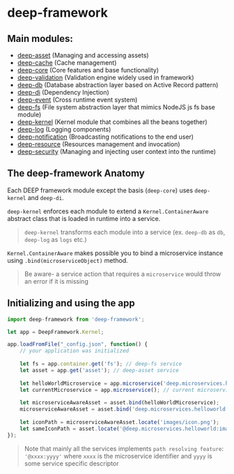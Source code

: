 deep-framework
=============

Main modules:
-----------

- [deep-asset](components/asset.md) (Managing and accessing assets)
- [deep-cache](components/cache.md) (Cache management)
- [deep-core](components/core.md) (Core features and base functionality)
- [deep-validation](components/validation.md) (Validation engine widely used in framework)
- [deep-db](components/db.md) (Database abstraction layer based on Active Record pattern)
- [deep-di](components/di.md) (Dependency Injection)
- [deep-event](components/event.md) (Cross runtime event system)
- [deep-fs](components/fs.md) (File system abstraction layer that mimics NodeJS js fs base module)
- [deep-kernel](components/kernel.md) (Kernel module that combines all the beans together)
- [deep-log](components/logs.md) (Logging components)
- [deep-notification](components/notification.md) (Broadcasting notifications to the end user)
- [deep-resource](components/resource.md) (Resources management and invocation)
- [deep-security](components/security.md) (Managing and injecting user context into the runtime)

The deep-framework Anatomy
-------------------------

Each DEEP framework module except the basis (`deep-core`) uses `deep-kernel` and `deep-di`.

`deep-kernel` enforces each module to extend a `Kernel.ContainerAware` abstract class
that is loaded in runtime into a service.

> `deep-kernel` transforms each module into a service (ex. `deep-db` as `db`, `deep-log` as `logs` etc.)

`Kernel.ContainerAware` makes possible you to bind a microservice instance using `.bind(microserviceObject)` method.

> Be aware- a service action that requires a `microservice` would throw an error if it is missing

Initializing and using the app
------------------------------

```javascript
import deep-framework from 'deep-framework';

let app = DeepFramework.Kernel;

app.loadFromFile("_config.json", function() {
    // your application was initialized
    
    let fs = app.container.get('fs'); // deep-fs service
    let asset = app.get('asset'); // deep-asset service
    
    let helloWorldMicroservice = app.microservice('deep.microservices.helloworld'); // microservice instance
    let currentMicroservice = app.microservice(); // current microservice instance
    
    let microserviceAwareAsset = asset.bind(helloWorldMicroservice);
    microserviceAwareAsset = asset.bind('deep.microservices.helloworld');
    
    let iconPath = microserviceAwareAsset.locate('images/icon.png');
    let sameIconPath = asset.locate('@deep.microservices.helloworld:images/icon.png');
});
```

> Note that mainly all the services implements `path resolving feature`: `'@xxxx:yyyy'` where `xxxx` is the
> microservice identifier and `yyyy` is some service specific descriptor
